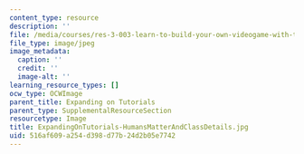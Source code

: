 ```yaml
---
content_type: resource
description: ''
file: /media/courses/res-3-003-learn-to-build-your-own-videogame-with-the-unity-game-engine-and-microsoft-kinect-january-iap-2017/516af609a254d398d77b24d2b05e7742_ExpandingOnTutorials-HumansMatterAndClassDetails.jpg
file_type: image/jpeg
image_metadata:
  caption: ''
  credit: ''
  image-alt: ''
learning_resource_types: []
ocw_type: OCWImage
parent_title: Expanding on Tutorials
parent_type: SupplementalResourceSection
resourcetype: Image
title: ExpandingOnTutorials-HumansMatterAndClassDetails.jpg
uid: 516af609-a254-d398-d77b-24d2b05e7742
---
```

